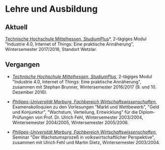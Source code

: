 # Lehre und Ausbildung 

## Aktuell 

[Technische Hochschule Mittelhessen, StudiumPlus](http://www.studiumplus.de)*,
2-tägiges Modul "Industrie 4.0, Internet of Things: Eine praktische
Annäherung", Wintersemester 2017/2018, Standort Wetzlar. 

## Vergangen 

-  *[Technische Hochschule Mittelhessen, StudiumPlus](http://www.studiumplus.de)*,
   2-tägiges Modul
  "Industrie 4.0, Internet of Things: Eine praktische Annäherung", zusammen mit Stephan Brunner, Wintersemester 2016/2017 (9. und 10. Dezember 2016).  

- *[Philipps-Universität Marburg, Fachbereich Wirtschaftswissenschaften](http://www.uni-marburg.de/fb02)*, Examenskolloquien zu den Vorlesungen "Markt und Wettbewerb", "Geld und Konjunktur", "Wachstum, Verteilung, Entwicklung" für die Diplom-Prüfungen von Prof. Dr. Ulrich Fehl, Wintersemester 2003/2004, Wintersemester 2004/2005, Wintersemester 2005/2006.  

- *[Philipps-Universität Marburg, Fachbereich Wirtschaftswissenschaften](http://www.uni-marburg.de/fb02)*, Seminar "Der Wachstumsprozeß in volkswirtschaftlicher Perspektive", zusammen mit Ulrich Fehl und Martin Dietz, Wintersemester 2003/2004.  
